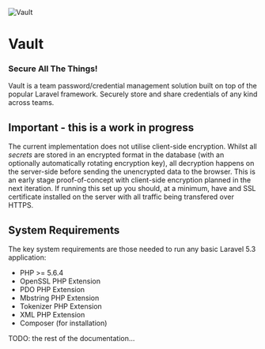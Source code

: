 ![Vault](https://s3-ap-southeast-2.amazonaws.com/theprivateer/static/vault-inline-1.png)

# Vault

### Secure All The Things!

Vault is a team password/credential management solution built on top of the popular Laravel framework.  Securely store and share credentials of any kind across teams.

## Important - this is a work in progress

The current implementation does not utilise client-side encryption.  Whilst all _secrets_ are stored in an encrypted format in the database (with an optionally automatically rotating encryption key), all decryption happens on the server-side before sending the unencrypted data to the browser.  This is an early stage proof-of-concept with client-side encryption planned in the next iteration.  If running this set up you should, at a minimum, have and SSL certificate installed on the server with all traffic being transfered over HTTPS.

## System Requirements

The key system requirements are those needed to run any basic Laravel 5.3 application:

* PHP >= 5.6.4
* OpenSSL PHP Extension
* PDO PHP Extension
* Mbstring PHP Extension
* Tokenizer PHP Extension
* XML PHP Extension
* Composer (for installation)


TODO: the rest of the documentation...